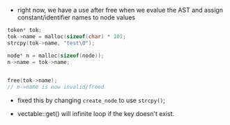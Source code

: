 - right now, we have a use after free when we evalue the AST and assign
constant/identifier names to node values

```c
token* tok;
tok->name = malloc(sizeof(char) * 10);
strcpy(tok->name, "test\0");

node* n = malloc(sizeof(node));
n->name = tok->name;


free(tok->name);
// n->name is now invalid/freed


```
- fixed this by changing `create_node` to use `strcpy()`;


- vectable::get() will infinite loop if the key doesn't exist.